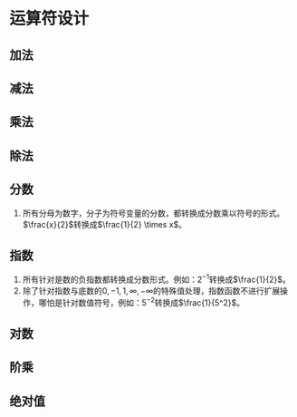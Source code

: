 # 运算符设计

## 加法

## 减法

## 乘法

## 除法

## 分数

1. 所有分母为数字，分子为符号变量的分数，都转换成分数乘以符号的形式。$\frac{x}{2}$转换成$\frac{1}{2} \times x$。

## 指数

1. 所有针对是数的负指数都转换成分数形式。例如：$2^{-1}$转换成$\frac{1}{2}$。
2. 除了针对指数与底数的$0,-1,1,\infty, -\infty$的特殊值处理，指数函数不进行扩展操作，哪怕是针对数值符号，例如：$5^{-2}$转换成$\frac{1}{5^2}$。

## 对数



## 阶乘

## 绝对值

